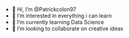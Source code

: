 - 👋 Hi, I’m @Patrickcolon97
- 👀 I’m interested in everything i can learn
- 🌱 I’m currently learning Data Science
- 💞️ I’m looking to collaborate on creative ideas

